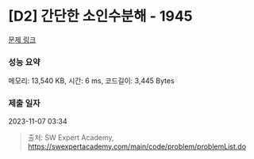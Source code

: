 # [D2] 간단한 소인수분해 - 1945 

[문제 링크](https://swexpertacademy.com/main/code/problem/problemDetail.do?contestProbId=AV5Pl0Q6ANQDFAUq) 

### 성능 요약

메모리: 13,540 KB, 시간: 6 ms, 코드길이: 3,445 Bytes

### 제출 일자

2023-11-07 03:34



> 출처: SW Expert Academy, https://swexpertacademy.com/main/code/problem/problemList.do